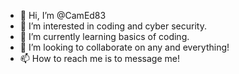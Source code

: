 - 👋 Hi, I’m @CamEd83
- 👀 I’m interested in coding and cyber security. 
- 🌱 I’m currently learning basics of coding. 
- 💞️ I’m looking to collaborate on any and everything!
- 📫 How to reach me is to message me!

<!---
CamEd83/CamEd83 is a ✨ special ✨ repository because its `README.md` (this file) appears on your GitHub profile.
You can click the Preview link to take a look at your changes.
--->
